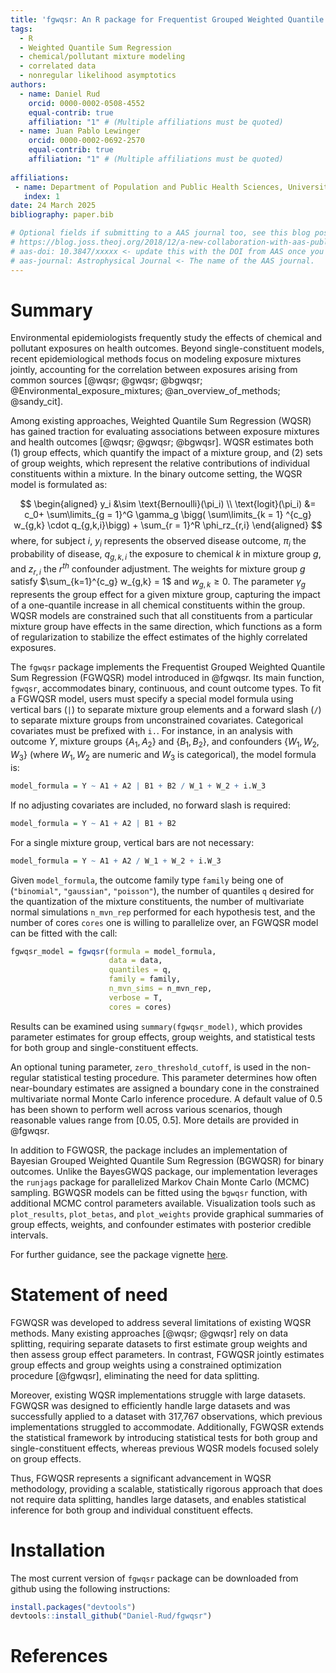 ```yaml
---
title: 'fgwqsr: An R package for Frequentist Grouped Weighted Quantile Sum Regression '
tags:
  - R
  - Weighted Quantile Sum Regression 
  - chemical/pollutant mixture modeling 
  - correlated data
  - nonregular likelihood asymptotics 
authors:
  - name: Daniel Rud 
    orcid: 0000-0002-0508-4552
    equal-contrib: true
    affiliation: "1" # (Multiple affiliations must be quoted)
  - name: Juan Pablo Lewinger 
    orcid: 0000-0002-0692-2570
    equal-contrib: true
    affiliation: "1" # (Multiple affiliations must be quoted)
    
affiliations:
 - name: Department of Population and Public Health Sciences, University of Southern California, USA
   index: 1
date: 24 March 2025
bibliography: paper.bib

# Optional fields if submitting to a AAS journal too, see this blog post:
# https://blog.joss.theoj.org/2018/12/a-new-collaboration-with-aas-publishing
# aas-doi: 10.3847/xxxxx <- update this with the DOI from AAS once you know it.
# aas-journal: Astrophysical Journal <- The name of the AAS journal.
---
```


# Summary

Environmental epidemiologists frequently study the effects of chemical and pollutant
exposures on health outcomes. Beyond single-constituent models, recent
epidemiological methods focus on modeling exposure mixtures jointly, accounting for the correlation
between exposures arising from common sources [@wqsr; @gwqsr; @bgwqsr; @Environmental_exposure_mixtures; @an_overview_of_methods; @sandy_cit].


Among existing approaches, Weighted Quantile Sum Regression (WQSR) has gained traction for evaluating associations between exposure mixtures and health outcomes [@wqsr; @gwqsr; @bgwqsr]. WQSR estimates both (1) group effects, which quantify the impact of a mixture group, and (2) sets of group weights, which represent the relative contributions of individual constituents within a mixture. In the binary outcome setting, the WQSR model is formulated as:

$$
\begin{aligned}
y_i &\sim \text{Bernoulli}(\pi_i) \\ 
\text{logit}(\pi_i) &= c_0+ \sum\limits_{g = 1}^G \gamma_g \bigg( \sum\limits_{k = 1} ^{c_g} w_{g,k} \cdot q_{g,k,i}\bigg) + \sum_{r = 1}^R \phi_rz_{r,i} 
\end{aligned}
$$
where, for subject  $i$, $y_i$  represents the observed disease outcome,  $\pi_i$ the probability of disease,   $q_{g,k,i}$ the exposure to chemical $k$ in mixture group $g$, and $z_{r,i}$ the $r^{th}$ confounder adjustment.  The weights for mixture group $g$ satisfy $\sum_{k=1}^{c_g} w_{g,k} = 1$ and $w_{g,k} \ge 0$. The parameter $\gamma_g$ represents the group effect for a given mixture group, capturing the impact of a one-quantile increase in all chemical constituents within the group.  WQSR models are constrained such that all constituents from a particular mixture group have effects in the same direction, which functions as a form of regularization to stabilize the effect estimates of the highly correlated exposures.  


The `fgwqsr` package implements the Frequentist Grouped Weighted Quantile Sum Regression (FGWQSR) model introduced in @fgwqsr. Its main function, `fgwqsr`, accommodates binary, continuous, and count outcome types. To fit a FGWQSR model, users must specify a special model formula using vertical bars (`|`) to separate mixture group elements and a forward slash (`/`) to separate mixture groups from unconstrained covariates. Categorical covariates must be prefixed with `i.`. For instance, in an analysis with outcome $Y$, mixture groups $\{A_1, A_2\}$ and $\{B_1, B_2\}$, and confounders $\{W_1, W_2, W_3\}$ (where $W_1, W_2$ are numeric and $W_3$ is categorical), the model formula is:
```r
model_formula = Y ~ A1 + A2 | B1 + B2 / W_1 + W_2 + i.W_3
```

If no adjusting covariates are included, no forward slash is required:

```r
model_formula = Y ~ A1 + A2 | B1 + B2 
```

For a single mixture group, vertical bars are not necessary:

```r
model_formula = Y ~ A1 + A2 / W_1 + W_2 + i.W_3
```

Given `model_formula`, the outcome family type `family` being one of (`"binomial"`, `"gaussian"`, `"poisson"`), the number of quantiles `q` desired for the quantization of the mixture constituents, the number of multivariate normal simulations `n_mvn_rep` performed for each hypothesis test, and the number of cores `cores` one is willing to parallelize over, an FGWQSR model can be fitted with the call:

```r
fgwqsr_model = fgwqsr(formula = model_formula, 
                      data = data, 
                      quantiles = q, 
                      family = family, 
                      n_mvn_sims = n_mvn_rep, 
                      verbose = T, 
                      cores = cores)
```
Results can be examined using `summary(fgwqsr_model)`, which provides parameter estimates for group effects, group weights, and statistical tests for both group and single-constituent effects.

An optional tuning parameter, `zero_threshold_cutoff`, is used in the non-regular statistical testing procedure. This parameter determines how often near-boundary estimates are assigned a boundary cone in the constrained multivariate normal Monte Carlo inference procedure. A default value of 0.5 has been shown to perform well across various scenarios, though reasonable values range from [0.05, 0.5]. More details are provided in @fgwqsr.

In addition to FGWQSR, the package includes an implementation of Bayesian Grouped Weighted Quantile Sum Regression (BGWQSR) for binary outcomes. Unlike the BayesGWQS package, our implementation leverages the `runjags` package for parallelized Markov Chain Monte Carlo (MCMC) sampling. BGWQSR models can be fitted using the `bgwqsr` function, with additional MCMC control parameters available. Visualization tools such as `plot_results`, `plot_betas`, and `plot_weights` provide graphical summaries of group effects, weights, and confounder estimates with posterior credible intervals.

For further guidance, see the package vignette [here](https://github.com/Daniel-Rud/fgwqsr).


# Statement of need

FGWQSR was developed to address several limitations of existing WQSR methods. Many existing approaches [@wqsr; @gwqsr] rely on data splitting, requiring separate datasets to first estimate group weights and then assess group effect parameters. In contrast, FGWQSR jointly estimates group effects and group weights using a constrained optimization procedure [@fgwqsr], eliminating the need for data splitting.

Moreover, existing WQSR implementations struggle with large datasets. FGWQSR was designed to efficiently handle large datasets and was successfully applied to a dataset with 317,767 observations, which previous implementations struggled to accommodate. Additionally, FGWQSR extends the statistical framework by introducing statistical tests for both group and single-constituent effects, whereas previous WQSR models focused solely on group effects.

Thus, FGWQSR represents a significant advancement in WQSR methodology, providing a scalable, statistically rigorous approach that does not require data splitting, handles large datasets, and enables statistical inference for both group and individual constituent effects.




# Installation 

The most current version of `fgwqsr` package can be downloaded from github using the following instructions: 
```r
install.packages("devtools")
devtools::install_github("Daniel-Rud/fgwqsr")
```

# References







